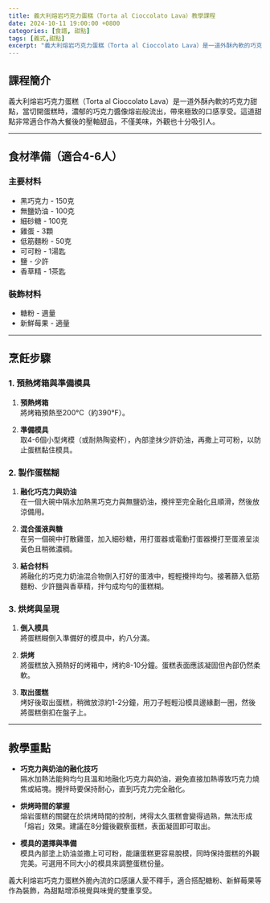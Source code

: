 ```yaml
---
title: 義大利熔岩巧克力蛋糕（Torta al Cioccolato Lava）教學課程
date: 2024-10-11 19:00:00 +0800
categories: [食譜, 甜點]
tags: [義式,甜點] 
excerpt: "義大利熔岩巧克力蛋糕（Torta al Cioccolato Lava）是一道外酥內軟的巧克力甜點，當切開蛋糕時，濃郁的巧克力醬像熔岩般流出，帶來極致的口感享受。這道甜點非常適合作為大餐後的壓軸甜品，不僅美味，外觀也十分吸引人"
---
```


## 課程簡介  
義大利熔岩巧克力蛋糕（Torta al Cioccolato Lava）是一道外酥內軟的巧克力甜點，當切開蛋糕時，濃郁的巧克力醬像熔岩般流出，帶來極致的口感享受。這道甜點非常適合作為大餐後的壓軸甜品，不僅美味，外觀也十分吸引人。

---

## 食材準備（適合4-6人）

### 主要材料
- 黑巧克力 - 150克
- 無鹽奶油 - 100克
- 細砂糖 - 100克
- 雞蛋 - 3顆
- 低筋麵粉 - 50克
- 可可粉 - 1湯匙
- 鹽 - 少許
- 香草精 - 1茶匙

### 裝飾材料
- 糖粉 - 適量
- 新鮮莓果 - 適量

---

## 烹飪步驟

### 1. **預熱烤箱與準備模具**

1. **預熱烤箱**  
   將烤箱預熱至200°C（約390°F）。

2. **準備模具**  
   取4-6個小型烤模（或耐熱陶瓷杯），內部塗抹少許奶油，再撒上可可粉，以防止蛋糕黏住模具。

### 2. **製作蛋糕糊**

1. **融化巧克力與奶油**  
   在一個大碗中隔水加熱黑巧克力與無鹽奶油，攪拌至完全融化且順滑，然後放涼備用。

2. **混合蛋液與糖**  
   在另一個碗中打散雞蛋，加入細砂糖，用打蛋器或電動打蛋器攪打至蛋液呈淡黃色且稍微濃稠。

3. **結合材料**  
   將融化的巧克力奶油混合物倒入打好的蛋液中，輕輕攪拌均勻。接著篩入低筋麵粉、少許鹽與香草精，拌勻成均勻的蛋糕糊。

### 3. **烘烤與呈現**

1. **倒入模具**  
   將蛋糕糊倒入準備好的模具中，約八分滿。

2. **烘烤**  
   將蛋糕放入預熱好的烤箱中，烤約8-10分鐘。蛋糕表面應該凝固但內部仍然柔軟。

3. **取出蛋糕**  
   烤好後取出蛋糕，稍微放涼約1-2分鐘，用刀子輕輕沿模具邊緣劃一圈，然後將蛋糕倒扣在盤子上。

---

## 教學重點

- **巧克力與奶油的融化技巧**  
   隔水加熱法能夠均勻且溫和地融化巧克力與奶油，避免直接加熱導致巧克力燒焦或結塊。攪拌時要保持耐心，直到巧克力完全融化。

- **烘烤時間的掌握**  
   熔岩蛋糕的關鍵在於烘烤時間的控制，烤得太久蛋糕會變得過熟，無法形成「熔岩」效果。建議在8分鐘後觀察蛋糕，表面凝固即可取出。

- **模具的選擇與準備**  
   模具內部塗上奶油並撒上可可粉，能讓蛋糕更容易脫模，同時保持蛋糕的外觀完美。可選用不同大小的模具來調整蛋糕份量。

義大利熔岩巧克力蛋糕外脆內流的口感讓人愛不釋手，適合搭配糖粉、新鮮莓果等作為裝飾，為甜點增添視覺與味覺的雙重享受。
